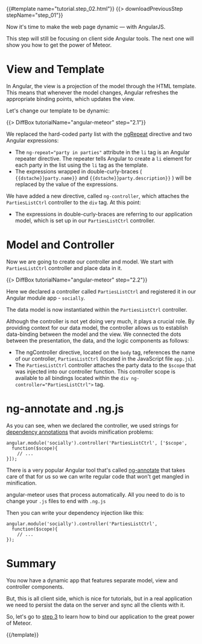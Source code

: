 {{#template name="tutorial.step_02.html"}}
{{> downloadPreviousStep stepName="step_01"}}

Now it's time to make the web page dynamic — with AngularJS.

This step will still be focusing on client side Angular tools. The next one will show you how to get the power of Meteor.

# View and Template

In Angular, the view is a projection of the model through the HTML template. This means that whenever the model changes, Angular refreshes the appropriate binding points, which updates the view.

Let's change our template to be dynamic:

{{> DiffBox tutorialName="angular-meteor" step="2.1"}}

We replaced the hard-coded party list with the [ngRepeat](https://docs.angularjs.org/api/ng/directive/ngRepeat) directive and two Angular expressions:

* The `ng-repeat="party in parties"` attribute in the `li` tag is an Angular repeater directive. The repeater tells Angular to create a `li` element for each party in the list using the `li` tag as the template.
* The expressions wrapped in double-curly-braces ( `{{dstache}}party.name}}` and `{{dstache}}party.description}}` ) will be replaced by the value of the expressions.

We have added a new directive, called `ng-controller`, which attaches the `PartiesListCtrl` controller to the `div` tag. At this point:

* The expressions in double-curly-braces are referring to our application model, which is set up in our `PartiesListCtrl` controller.


# Model and Controller

Now we are going to create our controller and model.
We start with `PartiesListCtrl` controller and place data in it.

{{> DiffBox tutorialName="angular-meteor" step="2.2"}}

Here we declared a controller called `PartiesListCtrl` and registered it in our Angular module app - `socially`.

The data model is now instantiated within the `PartiesListCtrl` controller.

Although the controller is not yet doing very much, it plays a crucial role. By providing context for our data model, the controller allows us to establish data-binding between the model and the view. We connected the dots between the presentation, the data, and the logic components as follows:

* The ngController directive, located on the `body` tag, references the name of our controller, `PartiesListCtrl` (located in the JavaScript file `app.js`).
* The `PartiesListCtrl` controller attaches the party data to the `$scope` that was injected into our controller function. This controller scope is available to all bindings located within the `div ng-controller="PartiesListCtrl">` tag.

# ng-annotate and .ng.js

As you can see, when we declared the controller, we used strings for [dependency annotations](https://docs.angularjs.org/guide/di#dependency-annotation) that avoids minification problems:

    angular.module('socially').controller('PartiesListCtrl', ['$scope',
      function($scope){
        // ...
    }]);

There is a very popular Angular tool that's called [ng-annotate](https://github.com/olov/ng-annotate) that takes care of that for us so we can write regular code that won't get mangled in minification.

angular-meteor uses that process automatically. All you need to do is to change your `.js` files to end with `.ng.js`

Then you can write your dependency injection like this:

    angular.module('socially').controller('PartiesListCtrl',
      function($scope){
        // ...
    });

# Summary

You now have a dynamic app that features separate model, view and controller components.

But, this is all client side, which is nice for tutorials, but in a real application we need to persist the data on the server and sync all the clients with it.

So, let's go to [step 3](/tutorial/step_03) to learn how to bind our application to the great power of Meteor.

{{/template}}
